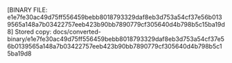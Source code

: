 [BINARY FILE: e1e7fe30ac49d75ff556459bebb8018793329daf8eb3d753a54cf37e56b0139565a148a7b03422757eeb423b90bb7890779cf305640d4b798b5c15ba19d8]
Stored copy: docs/converted-binary/e1e7fe30ac49d75ff556459bebb8018793329daf8eb3d753a54cf37e56b0139565a148a7b03422757eeb423b90bb7890779cf305640d4b798b5c15ba19d8
